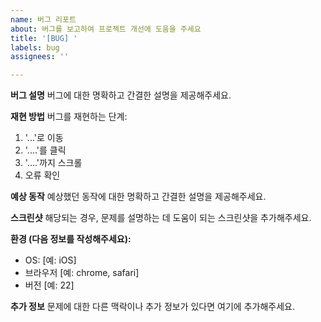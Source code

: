```yaml
---
name: 버그 리포트
about: 버그를 보고하여 프로젝트 개선에 도움을 주세요
title: '[BUG] '
labels: bug
assignees: ''

---
```


**버그 설명**
버그에 대한 명확하고 간결한 설명을 제공해주세요.

**재현 방법**
버그를 재현하는 단계:
1. '...'로 이동
2. '....'를 클릭
3. '....'까지 스크롤
4. 오류 확인

**예상 동작**
예상했던 동작에 대한 명확하고 간결한 설명을 제공해주세요.

**스크린샷**
해당되는 경우, 문제를 설명하는 데 도움이 되는 스크린샷을 추가해주세요.

**환경 (다음 정보를 작성해주세요):**
 - OS: [예: iOS]
 - 브라우저 [예: chrome, safari]
 - 버전 [예: 22]

**추가 정보**
문제에 대한 다른 맥락이나 추가 정보가 있다면 여기에 추가해주세요.
